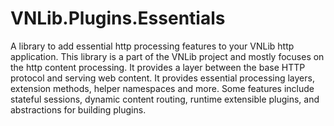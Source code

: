 # VNLib.Plugins.Essentials

A library to add essential http processing features to your VNLib http application. This library is a part of the VNLib project and mostly focuses on the http content processing. It provides a layer between the base HTTP protocol and serving web content. It provides essential processing layers, extension methods, helper namespaces and more. Some features include stateful sessions, dynamic content routing, runtime extensible plugins, and abstractions for building plugins.  